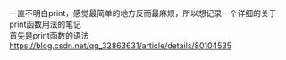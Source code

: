 一直不明白print，感觉最简单的地方反而最麻烦，所以想记录一个详细的关于print函数用法的笔记</br>
首先是print函数的语法</br>
https://blog.csdn.net/qq_32863631/article/details/80104535</br>
